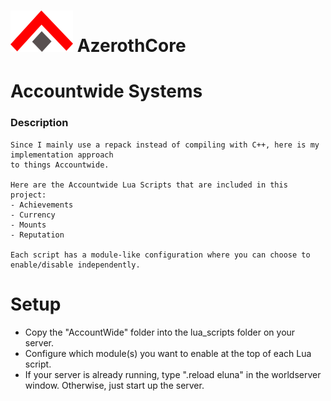# ![logo](https://raw.githubusercontent.com/azerothcore/azerothcore.github.io/master/images/logo-github.png) AzerothCore

# Accountwide Systems

### Description

	Since I mainly use a repack instead of compiling with C++, here is my implementation approach
	to things Accountwide.

	Here are the Accountwide Lua Scripts that are included in this project:
	- Achievements
	- Currency
	- Mounts
	- Reputation

  	Each script has a module-like configuration where you can choose to enable/disable independently.


# Setup

- Copy the "AccountWide" folder into the lua_scripts folder on your server.
- Configure which module(s) you want to enable at the top of each Lua script.
- If your server is already running, type ".reload eluna" in the worldserver window.  Otherwise, just start up the server.
